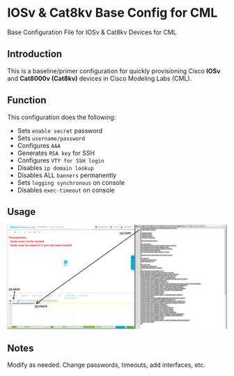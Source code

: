 # IOSv & Cat8kv Base Config for CML
Base Configuration File for IOSv &amp; Cat8kv Devices for CML

## Introduction

This is a baseline/primer configuration for quickly provisioning Cisco **IOSv** and **Cat8000v (Cat8kv)** devices in Cisco Modeling Labs (CML).

## Function

This configuration does the following:
- Sets `enable secret` password
- Sets `username/password`
- Configures `AAA`
- Generates `RSA key` for SSH
- Configures `VTY for SSH login`
- Disables `ip domain lookup`
- Disables ALL `banners` permanently
- Sets `logging synchronous` on console
- Disables `exec-timeout` on console

## Usage
![Screenshot](./docs/images/How_To_Use_Base_Configs_In_CML.png)

## Notes

Modify as needed. Change passwords, timeouts, add interfaces, etc.